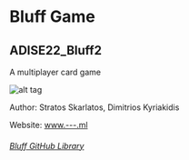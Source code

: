 # Bluff Game
## ADISE22_Bluff2

A multiplayer card game

![alt tag](/iee-ihu-gr-course1941/ADISE22_Bluff2/blob/main/images/Bluff.jpg)

Author: Stratos Skarlatos, Dimitrios Kyriakidis

Website: [www.---.ml](http://www.---.ml)


###### [Bluff GitHub Library](https://github.com/iee-ihu-gr-course1941/ADISE22_Bluff2)
